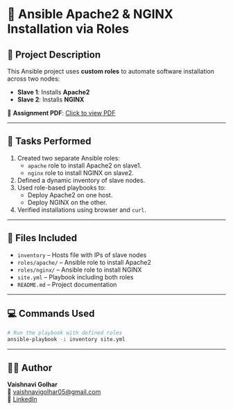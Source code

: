 # 📘 Ansible Apache2 & NGINX Installation via Roles

## 📝 Project Description

This Ansible project uses **custom roles** to automate software installation across two nodes:
- **Slave 1**: Installs **Apache2**
- **Slave 2**: Installs **NGINX**

📄 **Assignment PDF**: [Click to view PDF](https://github.com/Vaishnavi-Golhar/DevOps-Projects/blob/main/ansible-roles-apache-nginx-multinode/ansible-roles-apache-nginx-multinode.pdf)

---

## 🧪 Tasks Performed

1. Created two separate Ansible roles:
   - `apache` role to install Apache2 on slave1.
   - `nginx` role to install NGINX on slave2.
2. Defined a dynamic inventory of slave nodes.
3. Used role-based playbooks to:
   - Deploy Apache2 on one host.
   - Deploy NGINX on the other.
4. Verified installations using browser and `curl`.

---

## 📂 Files Included

- `inventory` – Hosts file with IPs of slave nodes  
- `roles/apache/` – Ansible role to install Apache2  
- `roles/nginx/` – Ansible role to install NGINX  
- `site.yml` – Playbook including both roles  
- `README.md` – Project documentation

---

## 💻 Commands Used

```bash
# Run the playbook with defined roles
ansible-playbook -i inventory site.yml
```

---

## 👩‍💼 Author

**Vaishnavi Golhar**  
📧 vaishnavigolhar05@gmail.com  
🔗 [LinkedIn](https://www.linkedin.com/in/vaishnavigolhar/)

